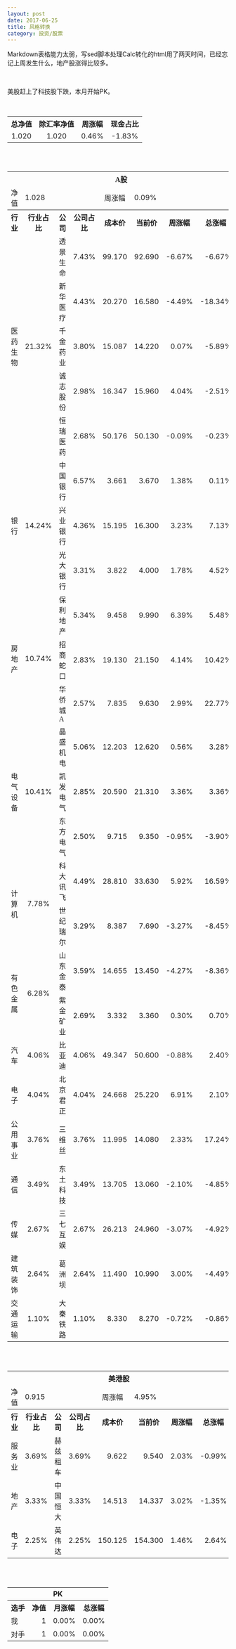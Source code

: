 ```yaml
---
layout: post
date: 2017-06-25
title: 风格转换
category: 投资/股票
---
```

Markdown表格能力太弱，写sed脚本处理Calc转化的html用了两天时间，已经忘记上周发生什么，地产股涨得比较多。

<br />

美股赶上了科技股下跌，本月开始PK。

<br />

<table cellspacing="0" border="0">
	<tr>
		<th height="17" align="center"><font face="Noto Sans CJK SC Regular">总净值</font></th>
		<th align="center"><font face="Noto Sans CJK SC Regular">除汇率净值</font></th>
		<th align="center"><font face="Noto Sans CJK SC Regular">周涨幅</font></th>
		<th align="center" valign="middle"><font face="Noto Sans CJK SC Regular">现金占比</font></th>
	</tr>
	<tr>
		<td height="17" align="center" sdval="1.02" sdnum="1033;0;0.000">1.020</td>
		<td align="center" sdval="1.02" sdnum="1033;0;0.000">1.020</td>
		<td align="center" sdval="0.0046" sdnum="1033;0;0.00%">0.46%</td>
		<td align="center" sdval="-0.0183" sdnum="1033;0;0.00%">-1.83%</td>
	</tr>
</table>
<br />
<br />
<table>
	<tr>
		<th colspan="8"  height="21" align="center" valign="middle"><font face="Noto Sans CJK SC Regular">A股</font></th>
		</tr>
	<tr>
		<td height="17" align="center"><font face="Noto Sans CJK SC Regular">净值</font></td>
		<td colspan="3"  align="left" valign="middle" sdval="1.028" sdnum="1033;">1.028</td>
		<td align="center"><font face="Noto Sans CJK SC Regular">周涨幅</font></td>
		<td colspan="3"  align="left" valign="middle" sdval="0.0009" sdnum="1033;0;0.00%">0.09%</td>
		</tr>
	<tr>
		<th height="21" align="center" valign="middle"><font face="Noto Sans CJK SC Regular">行业</font></th>
		<th align="center" valign="middle"><font face="Noto Sans CJK SC Regular">行业占比</font></th>
		<th align="center"><font face="Noto Sans CJK SC Regular">公司</font></th>
		<th align="center"><font face="Noto Sans CJK SC Regular">公司占比</font></th>
		<th align="center"><font face="Noto Sans CJK SC Regular">成本价</font></th>
		<th align="center"><font face="Noto Sans CJK SC Regular">当前价</font></th>
		<th align="center"><font face="Noto Sans CJK SC Regular">周涨幅</font></th>
		<th align="center"><font face="Noto Sans CJK SC Regular">总涨幅</font></th>
	</tr>
	<tr>
		<td rowspan="5"  height="85" align="center" valign="middle"><font face="Noto Sans CJK SC Regular">医药生物</font></td>
		<td rowspan="5"  align="center" valign="middle" sdval="0.2132" sdnum="1033;0;0.00%">21.32%</td>
		<td align="left"><font face="Noto Sans CJK SC Regular">透景生命</font></td>
		<td align="right" sdval="0.0743" sdnum="1033;0;0.00%">7.43%</td>
		<td align="right" sdval="99.17" sdnum="1033;0;0.000">99.170</td>
		<td align="right" sdval="92.69" sdnum="1033;0;0.000">92.690</td>
		<td align="right" sdval="-0.0667" sdnum="1033;0;0.00%">-6.67%</td>
		<td align="right" sdval="-0.0667423414339015" sdnum="1033;0;0.00%">-6.67%</td>
	</tr>
	<tr>
		<td align="left"><font face="Noto Sans CJK SC Regular">新华医疗</font></td>
		<td align="right" sdval="0.0443" sdnum="1033;0;0.00%">4.43%</td>
		<td align="right" sdval="20.27" sdnum="1033;0;0.000">20.270</td>
		<td align="right" sdval="16.58" sdnum="1033;0;0.000">16.580</td>
		<td align="right" sdval="-0.0449" sdnum="1033;0;0.00%">-4.49%</td>
		<td align="right" sdval="-0.183442427232363" sdnum="1033;0;0.00%">-18.34%</td>
	</tr>
	<tr>
		<td align="left"><font face="Noto Sans CJK SC Regular">千金药业</font></td>
		<td align="right" sdval="0.038" sdnum="1033;0;0.00%">3.80%</td>
		<td align="right" sdval="15.087" sdnum="1033;0;0.000">15.087</td>
		<td align="right" sdval="14.22" sdnum="1033;0;0.000">14.220</td>
		<td align="right" sdval="0.0007" sdnum="1033;0;0.00%">0.07%</td>
		<td align="right" sdval="-0.0588666931795586" sdnum="1033;0;0.00%">-5.89%</td>
	</tr>
	<tr>
		<td align="left"><font face="Noto Sans CJK SC Regular">诚志股份</font></td>
		<td align="right" sdval="0.0298" sdnum="1033;0;0.00%">2.98%</td>
		<td align="right" sdval="16.347" sdnum="1033;0;0.000">16.347</td>
		<td align="right" sdval="15.96" sdnum="1033;0;0.000">15.960</td>
		<td align="right" sdval="0.0404" sdnum="1033;0;0.00%">4.04%</td>
		<td align="right" sdval="-0.0250740686364471" sdnum="1033;0;0.00%">-2.51%</td>
	</tr>
	<tr>
		<td align="left"><font face="Noto Sans CJK SC Regular">恒瑞医药</font></td>
		<td align="right" sdval="0.0268" sdnum="1033;0;0.00%">2.68%</td>
		<td align="right" sdval="50.176" sdnum="1033;0;0.000">50.176</td>
		<td align="right" sdval="50.13" sdnum="1033;0;0.000">50.130</td>
		<td align="right" sdval="-0.0009" sdnum="1033;0;0.00%">-0.09%</td>
		<td align="right" sdval="-0.00231677295918375" sdnum="1033;0;0.00%">-0.23%</td>
	</tr>
	<tr>
		<td rowspan="3"  height="51" align="center" valign="middle"><font face="Noto Sans CJK SC Regular">银行</font></td>
		<td rowspan="3"  align="center" valign="middle" sdval="0.1424" sdnum="1033;0;0.00%">14.24%</td>
		<td align="left"><font face="Noto Sans CJK SC Regular">中国银行</font></td>
		<td align="right" sdval="0.0657" sdnum="1033;0;0.00%">6.57%</td>
		<td align="right" sdval="3.661" sdnum="1033;0;0.000">3.661</td>
		<td align="right" sdval="3.67" sdnum="1033;0;0.000">3.670</td>
		<td align="right" sdval="0.0138" sdnum="1033;0;0.00%">1.38%</td>
		<td align="right" sdval="0.00105834471455868" sdnum="1033;0;0.00%">0.11%</td>
	</tr>
	<tr>
		<td align="left"><font face="Noto Sans CJK SC Regular">兴业银行</font></td>
		<td align="right" sdval="0.0436" sdnum="1033;0;0.00%">4.36%</td>
		<td align="right" sdval="15.195" sdnum="1033;0;0.000">15.195</td>
		<td align="right" sdval="16.3" sdnum="1033;0;0.000">16.300</td>
		<td align="right" sdval="0.0323" sdnum="1033;0;0.00%">3.23%</td>
		<td align="right" sdval="0.0713212898979927" sdnum="1033;0;0.00%">7.13%</td>
	</tr>
	<tr>
		<td align="left"><font face="Noto Sans CJK SC Regular">光大银行</font></td>
		<td align="right" sdval="0.0331" sdnum="1033;0;0.00%">3.31%</td>
		<td align="right" sdval="3.822" sdnum="1033;0;0.000">3.822</td>
		<td align="right" sdval="4" sdnum="1033;0;0.000">4.000</td>
		<td align="right" sdval="0.0178" sdnum="1033;0;0.00%">1.78%</td>
		<td align="right" sdval="0.0451724751439035" sdnum="1033;0;0.00%">4.52%</td>
	</tr>
	<tr>
		<td rowspan="3"  height="55" align="center" valign="middle"><font face="Noto Sans CJK SC Regular">房地产</font></td>
		<td rowspan="3"  align="center" valign="middle" sdval="0.1074" sdnum="1033;0;0.00%">10.74%</td>
		<td align="left"><font face="Noto Sans CJK SC Regular">保利地产</font></td>
		<td align="right" sdval="0.0534" sdnum="1033;0;0.00%">5.34%</td>
		<td align="right" sdval="9.458" sdnum="1033;0;0.000">9.458</td>
		<td align="right" sdval="9.99" sdnum="1033;0;0.000">9.990</td>
		<td align="right" sdval="0.0639" sdnum="1033;0;0.00%">6.39%</td>
		<td align="right" sdval="0.0548486783675195" sdnum="1033;0;0.00%">5.48%</td>
	</tr>
	<tr>
		<td align="left"><font face="Noto Sans CJK SC Regular">招商蛇口</font></td>
		<td align="right" sdval="0.0283" sdnum="1033;0;0.00%">2.83%</td>
		<td align="right" sdval="19.13" sdnum="1033;0;0.000">19.130</td>
		<td align="right" sdval="21.15" sdnum="1033;0;0.000">21.150</td>
		<td align="right" sdval="0.0414" sdnum="1033;0;0.00%">4.14%</td>
		<td align="right" sdval="0.104193308938839" sdnum="1033;0;0.00%">10.42%</td>
	</tr>
	<tr>
		<td align="left"><font face="Noto Sans CJK SC Regular">华侨城A</font></td>
		<td align="right" sdval="0.0257" sdnum="1033;0;0.00%">2.57%</td>
		<td align="right" sdval="7.835" sdnum="1033;0;0.000">7.835</td>
		<td align="right" sdval="9.63" sdnum="1033;0;0.000">9.630</td>
		<td align="right" sdval="0.0299" sdnum="1033;0;0.00%">2.99%</td>
		<td align="right" sdval="0.227700191448628" sdnum="1033;0;0.00%">22.77%</td>
	</tr>
	<tr>
		<td rowspan="3"  height="51" align="center" valign="middle"><font face="Noto Sans CJK SC Regular">电气设备</font></td>
		<td rowspan="3"  align="center" valign="middle" sdval="0.1041" sdnum="1033;0;0.00%">10.41%</td>
		<td align="left"><font face="Noto Sans CJK SC Regular">晶盛机电</font></td>
		<td align="right" sdval="0.0506" sdnum="1033;0;0.00%">5.06%</td>
		<td align="right" sdval="12.203" sdnum="1033;0;0.000">12.203</td>
		<td align="right" sdval="12.62" sdnum="1033;0;0.000">12.620</td>
		<td align="right" sdval="0.0056" sdnum="1033;0;0.00%">0.56%</td>
		<td align="right" sdval="0.0327719249364908" sdnum="1033;0;0.00%">3.28%</td>
	</tr>
	<tr>
		<td align="left"><font face="Noto Sans CJK SC Regular">凯发电气</font></td>
		<td align="right" sdval="0.0285" sdnum="1033;0;0.00%">2.85%</td>
		<td align="right" sdval="20.59" sdnum="1033;0;0.000">20.590</td>
		<td align="right" sdval="21.31" sdnum="1033;0;0.000">21.310</td>
		<td align="right" sdval="0.0336" sdnum="1033;0;0.00%">3.36%</td>
		<td align="right" sdval="0.033568431277319" sdnum="1033;0;0.00%">3.36%</td>
	</tr>
	<tr>
		<td align="left"><font face="Noto Sans CJK SC Regular">东方电气</font></td>
		<td align="right" sdval="0.025" sdnum="1033;0;0.00%">2.50%</td>
		<td align="right" sdval="9.715" sdnum="1033;0;0.000">9.715</td>
		<td align="right" sdval="9.35" sdnum="1033;0;0.000">9.350</td>
		<td align="right" sdval="-0.0095" sdnum="1033;0;0.00%">-0.95%</td>
		<td align="right" sdval="-0.0389707668553784" sdnum="1033;0;0.00%">-3.90%</td>
	</tr>
	<tr>
		<td rowspan="2"  height="34" align="center" valign="middle"><font face="Noto Sans CJK SC Regular">计算机</font></td>
		<td rowspan="2"  align="center" valign="middle" sdval="0.0778" sdnum="1033;0;0.00%">7.78%</td>
		<td align="left"><font face="Noto Sans CJK SC Regular">科大讯飞</font></td>
		<td align="right" sdval="0.0449" sdnum="1033;0;0.00%">4.49%</td>
		<td align="right" sdval="28.81" sdnum="1033;0;0.000">28.810</td>
		<td align="right" sdval="33.63" sdnum="1033;0;0.000">33.630</td>
		<td align="right" sdval="0.0592" sdnum="1033;0;0.00%">5.92%</td>
		<td align="right" sdval="0.165903019784797" sdnum="1033;0;0.00%">16.59%</td>
	</tr>
	<tr>
		<td align="left"><font face="Noto Sans CJK SC Regular">世纪瑞尔</font></td>
		<td align="right" sdval="0.0329" sdnum="1033;0;0.00%">3.29%</td>
		<td align="right" sdval="8.387" sdnum="1033;0;0.000">8.387</td>
		<td align="right" sdval="7.69" sdnum="1033;0;0.000">7.690</td>
		<td align="right" sdval="-0.0327" sdnum="1033;0;0.00%">-3.27%</td>
		<td align="right" sdval="-0.084504805055443" sdnum="1033;0;0.00%">-8.45%</td>
	</tr>
	<tr>
		<td rowspan="2"  height="34" align="center" valign="middle"><font face="Noto Sans CJK SC Regular">有色金属</font></td>
		<td rowspan="2"  align="center" valign="middle" sdval="0.0628" sdnum="1033;0;0.00%">6.28%</td>
		<td align="left"><font face="Noto Sans CJK SC Regular">山东金泰</font></td>
		<td align="right" sdval="0.0359" sdnum="1033;0;0.00%">3.59%</td>
		<td align="right" sdval="14.655" sdnum="1033;0;0.000">14.655</td>
		<td align="right" sdval="13.45" sdnum="1033;0;0.000">13.450</td>
		<td align="right" sdval="-0.0427" sdnum="1033;0;0.00%">-4.27%</td>
		<td align="right" sdval="-0.0836244967587855" sdnum="1033;0;0.00%">-8.36%</td>
	</tr>
	<tr>
		<td align="left"><font face="Noto Sans CJK SC Regular">紫金矿业</font></td>
		<td align="right" sdval="0.0269" sdnum="1033;0;0.00%">2.69%</td>
		<td align="right" sdval="3.332" sdnum="1033;0;0.000">3.332</td>
		<td align="right" sdval="3.36" sdnum="1033;0;0.000">3.360</td>
		<td align="right" sdval="0.003" sdnum="1033;0;0.00%">0.30%</td>
		<td align="right" sdval="0.00700336134453772" sdnum="1033;0;0.00%">0.70%</td>
	</tr>
	<tr>
		<td height="17" align="center"><font face="Noto Sans CJK SC Regular">汽车</font></td>
		<td align="center" sdval="0.0406" sdnum="1033;0;0.00%">4.06%</td>
		<td align="left"><font face="Noto Sans CJK SC Regular">比亚迪</font></td>
		<td align="right" sdval="0.0406" sdnum="1033;0;0.00%">4.06%</td>
		<td align="right" sdval="49.347" sdnum="1033;0;0.000">49.347</td>
		<td align="right" sdval="50.6" sdnum="1033;0;0.000">50.600</td>
		<td align="right" sdval="-0.0088" sdnum="1033;0;0.00%">-0.88%</td>
		<td align="right" sdval="0.0239916144851764" sdnum="1033;0;0.00%">2.40%</td>
	</tr>
	<tr>
		<td height="17" align="center"><font face="Noto Sans CJK SC Regular">电子</font></td>
		<td align="center" sdval="0.0404" sdnum="1033;0;0.00%">4.04%</td>
		<td align="left"><font face="Noto Sans CJK SC Regular">北京君正</font></td>
		<td align="right" sdval="0.0404" sdnum="1033;0;0.00%">4.04%</td>
		<td align="right" sdval="24.668" sdnum="1033;0;0.000">24.668</td>
		<td align="right" sdval="25.22" sdnum="1033;0;0.000">25.220</td>
		<td align="right" sdval="0.0691" sdnum="1033;0;0.00%">6.91%</td>
		<td align="right" sdval="0.0209771688016862" sdnum="1033;0;0.00%">2.10%</td>
	</tr>
	<tr>
		<td height="17" align="center"><font face="Noto Sans CJK SC Regular">公用事业</font></td>
		<td align="center" sdval="0.0376" sdnum="1033;0;0.00%">3.76%</td>
		<td align="left"><font face="Noto Sans CJK SC Regular">三维丝</font></td>
		<td align="right" sdval="0.0376" sdnum="1033;0;0.00%">3.76%</td>
		<td align="right" sdval="11.995" sdnum="1033;0;0.000">11.995</td>
		<td align="right" sdval="14.08" sdnum="1033;0;0.000">14.080</td>
		<td align="right" sdval="0.0233" sdnum="1033;0;0.00%">2.33%</td>
		<td align="right" sdval="0.172422426010838" sdnum="1033;0;0.00%">17.24%</td>
	</tr>
	<tr>
		<td height="17" align="center"><font face="Noto Sans CJK SC Regular">通信</font></td>
		<td align="center" sdval="0.0349" sdnum="1033;0;0.00%">3.49%</td>
		<td align="left"><font face="Noto Sans CJK SC Regular">东土科技</font></td>
		<td align="right" sdval="0.0349" sdnum="1033;0;0.00%">3.49%</td>
		<td align="right" sdval="13.705" sdnum="1033;0;0.000">13.705</td>
		<td align="right" sdval="13.06" sdnum="1033;0;0.000">13.060</td>
		<td align="right" sdval="-0.021" sdnum="1033;0;0.00%">-2.10%</td>
		<td align="right" sdval="-0.0484631156512222" sdnum="1033;0;0.00%">-4.85%</td>
	</tr>
	<tr>
		<td height="17" align="center"><font face="Noto Sans CJK SC Regular">传媒</font></td>
		<td align="center" sdval="0.0267" sdnum="1033;0;0.00%">2.67%</td>
		<td align="left"><font face="Noto Sans CJK SC Regular">三七互娱</font></td>
		<td align="right" sdval="0.0267" sdnum="1033;0;0.00%">2.67%</td>
		<td align="right" sdval="26.213" sdnum="1033;0;0.000">26.213</td>
		<td align="right" sdval="24.96" sdnum="1033;0;0.000">24.960</td>
		<td align="right" sdval="-0.0307" sdnum="1033;0;0.00%">-3.07%</td>
		<td align="right" sdval="-0.0492007095715867" sdnum="1033;0;0.00%">-4.92%</td>
	</tr>
	<tr>
		<td height="17" align="center"><font face="Noto Sans CJK SC Regular">建筑装饰</font></td>
		<td align="center" sdval="0.0264" sdnum="1033;0;0.00%">2.64%</td>
		<td align="left"><font face="Noto Sans CJK SC Regular">葛洲坝</font></td>
		<td align="right" sdval="0.0264" sdnum="1033;0;0.00%">2.64%</td>
		<td align="right" sdval="11.49" sdnum="1033;0;0.000">11.490</td>
		<td align="right" sdval="10.99" sdnum="1033;0;0.000">10.990</td>
		<td align="right" sdval="0.03" sdnum="1033;0;0.00%">3.00%</td>
		<td align="right" sdval="-0.0449161009573543" sdnum="1033;0;0.00%">-4.49%</td>
	</tr>
	<tr>
		<td height="17" align="center"><font face="Noto Sans CJK SC Regular">交通运输</font></td>
		<td align="center" sdval="0.011" sdnum="1033;0;0.00%">1.10%</td>
		<td align="left"><font face="Noto Sans CJK SC Regular">大秦铁路</font></td>
		<td align="right" sdval="0.011" sdnum="1033;0;0.00%">1.10%</td>
		<td align="right" sdval="8.33" sdnum="1033;0;0.000">8.330</td>
		<td align="right" sdval="8.27" sdnum="1033;0;0.000">8.270</td>
		<td align="right" sdval="-0.0072" sdnum="1033;0;0.00%">-0.72%</td>
		<td align="right" sdval="-0.00860288115246111" sdnum="1033;0;0.00%">-0.86%</td>
	</tr>
</table>
<br />
<br />
<table>
	<tr>
		<th colspan="8"  height="17" align="center" valign="middle"><font face="Noto Sans CJK SC Regular">美港股</font></th>
		</tr>
	<tr>
		<td height="17" align="center"><font face="Noto Sans CJK SC Regular">净值</font></td>
		<td colspan="3"  align="left" valign="middle" sdval="0.915" sdnum="1033;">0.915</td>
		<td align="center"><font face="Noto Sans CJK SC Regular">周涨幅</font></td>
		<td colspan="3"  align="left" valign="middle" sdval="0.0495" sdnum="1033;0;0.00%">4.95%</td>
		</tr>
	<tr>
		<th height="21" align="center" valign="middle"><font face="Noto Sans CJK SC Regular">行业</font></th>
		<th align="center" valign="middle"><font face="Noto Sans CJK SC Regular">行业占比</font></th>
		<th align="center"><font face="Noto Sans CJK SC Regular">公司</font></th>
		<th align="center"><font face="Noto Sans CJK SC Regular">公司占比</font></th>
		<th align="center"><font face="Noto Sans CJK SC Regular">成本价</font></th>
		<th align="center"><font face="Noto Sans CJK SC Regular">当前价</font></th>
		<th align="center"><font face="Noto Sans CJK SC Regular">周涨幅</font></th>
		<th align="center"><font face="Noto Sans CJK SC Regular">总涨幅</font></th>
	</tr>
	<tr>
		<td height="17" align="center"><font face="Noto Sans CJK SC Regular">服务业</font></td>
		<td align="center" sdval="0.0369" sdnum="1033;0;0.00%">3.69%</td>
		<td align="center" sdnum="1033;0;0.00%"><font face="Noto Sans CJK SC Regular">赫兹租车</font></td>
		<td align="right" sdval="0.0369" sdnum="1033;0;0.00%">3.69%</td>
		<td align="right" sdval="9.6217" sdnum="1033;0;0.000">9.622</td>
		<td align="right" sdval="9.54" sdnum="1033;0;0.000">9.540</td>
		<td align="right" sdval="0.0203" sdnum="1033;0;0.00%">2.03%</td>
		<td align="right" sdval="-0.00989122296475697" sdnum="1033;0;0.00%">-0.99%</td>
	</tr>
	<tr>
		<td height="17" align="center"><font face="Noto Sans CJK SC Regular">地产</font></td>
		<td align="center" sdval="0.0333" sdnum="1033;0;0.00%">3.33%</td>
		<td align="center" sdnum="1033;0;0.00%"><font face="Noto Sans CJK SC Regular">中国恒大</font></td>
		<td align="right" sdval="0.0333" sdnum="1033;0;0.00%">3.33%</td>
		<td align="right" sdval="14.513" sdnum="1033;0;0.000">14.513</td>
		<td align="right" sdval="14.337" sdnum="1033;0;0.000">14.337</td>
		<td align="right" sdval="0.0302" sdnum="1033;0;0.00%">3.02%</td>
		<td align="right" sdval="-0.0135270584992766" sdnum="1033;0;0.00%">-1.35%</td>
	</tr>
	<tr>
		<td height="17" align="center"><font face="Noto Sans CJK SC Regular">电子</font></td>
		<td align="center" sdval="0.0225" sdnum="1033;0;0.00%">2.25%</td>
		<td align="center" sdnum="1033;0;0.00%"><font face="Noto Sans CJK SC Regular">英伟达</font></td>
		<td align="right" sdval="0.0225" sdnum="1033;0;0.00%">2.25%</td>
		<td align="right" sdval="150.125" sdnum="1033;0;0.000">150.125</td>
		<td align="right" sdval="154.3" sdnum="1033;0;0.000">154.300</td>
		<td align="right" sdval="0.0146" sdnum="1033;0;0.00%">1.46%</td>
		<td align="right" sdval="0.0264101582014988" sdnum="1033;0;0.00%">2.64%</td>
	</tr>
</table>
<br />
<br />
<table>
	<tr>
		<th colspan="4"  height="17" align="center" valign="middle">PK</th>
	</tr>
	<tr>
		<th height="21" align="center"><font face="Noto Sans CJK SC Regular">选手</font></th>
		<th align="center"><font face="Noto Sans CJK SC Regular">净值</font></th>
		<th align="center"><font face="Noto Sans CJK SC Regular">月涨幅</font></th>
		<th align="center"><font face="Noto Sans CJK SC Regular">总涨幅</font></th>
	</tr>
	<tr>
		<td height="17" align="left"><font face="Noto Sans CJK SC Regular">我</font></td>
		<td align="right" sdval="1" sdnum="1033;">1</td>
		<td align="right" sdval="0" sdnum="1033;0;0.00%">0.00%</td>
		<td align="right" sdval="0" sdnum="1033;0;0.00%">0.00%</td>
	</tr>
	<tr>
		<td height="17" align="left"><font face="Noto Sans CJK SC Regular">对手</font></td>
		<td align="right" sdval="1" sdnum="1033;">1</td>
		<td align="right" sdval="0" sdnum="1033;0;0.00%">0.00%</td>
		<td align="right" sdval="0" sdnum="1033;0;0.00%">0.00%</td>
	</tr>
</table>
